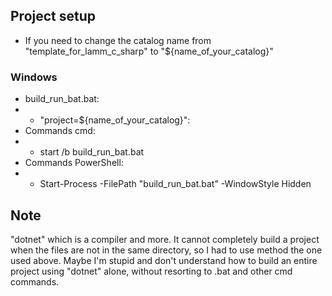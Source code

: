 ## Project setup

- If you need to change the catalog name from "template_for_lamm_c_sharp" to "${name_of_your_catalog}"

### Windows

- build_run_bat.bat:
- - "project=${name_of_your_catalog}":
- Commands cmd:
- - start /b build_run_bat.bat
- Commands PowerShell:
- - Start-Process -FilePath "build_run_bat.bat" -WindowStyle Hidden

## Note

"dotnet" which is a compiler and more. It cannot completely build a project when the files are not in the same directory, so I had to use method the one used above.
Maybe I'm stupid and don't understand how to build an entire project using "dotnet" alone, without resorting to .bat and other cmd commands.